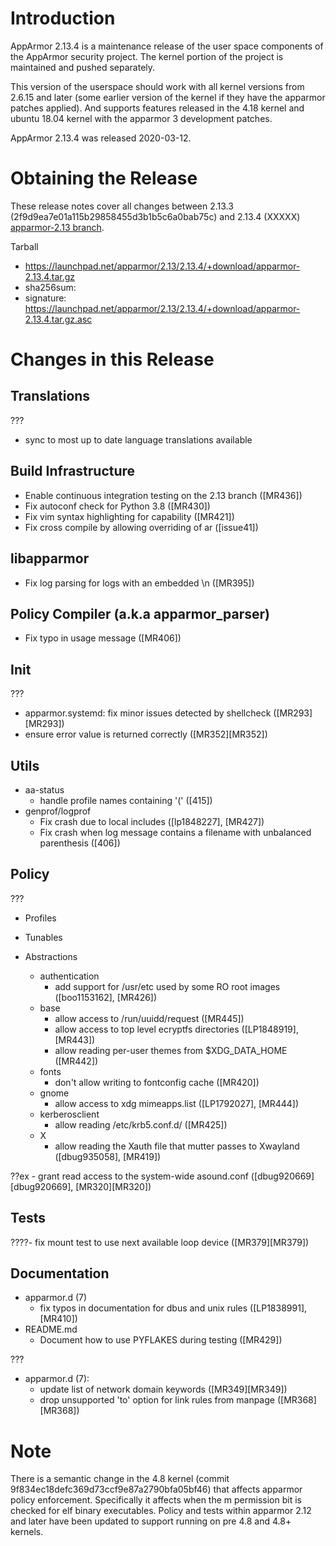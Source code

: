Introduction
============

AppArmor 2.13.4 is a maintenance release of the user space components
of the AppArmor security project. The kernel portion of the project
is maintained and pushed separately.

This version of the userspace should work with all kernel versions from
2.6.15 and later (some earlier version of the kernel if they have the
apparmor patches applied). And supports features released in the 4.18
kernel and ubuntu 18.04 kernel with the apparmor 3 development patches.

AppArmor 2.13.4 was released 2020-03-12.


# Obtaining the Release
These release notes cover all changes between 2.13.3 (2f9d9ea7e01a115b29858455d3b1b5c6a0bab75c) and 2.13.4 (XXXXX) [apparmor-2.13 branch](https://gitlab.com/apparmor/apparmor/tree/apparmor-2.13).

Tarball
-   <https://launchpad.net/apparmor/2.13/2.13.4/+download/apparmor-2.13.4.tar.gz>
-   sha256sum: 
-   signature: <https://launchpad.net/apparmor/2.13/2.13.4/+download/apparmor-2.13.4.tar.gz.asc>

# Changes in this Release

Translations
--------------
???
- sync to most up to date language translations available

Build Infrastructure
--------------------
- Enable continuous integration testing on the 2.13 branch ([MR436])
- Fix autoconf check for Python 3.8 ([MR430])
- Fix vim syntax highlighting for capability ([MR421])
- Fix cross compile by allowing overriding of ar ([issue41])

libapparmor
-----------
- Fix log parsing for logs with an embedded \n ([MR395])

Policy Compiler (a.k.a apparmor\_parser)
----------------------------------------
- Fix typo in usage message ([MR406])

Init
----
???

- apparmor.systemd: fix minor issues detected by shellcheck ([MR293][MR293])
- ensure error value is returned correctly ([MR352][MR352])

Utils
-----
- aa-status
  - handle profile names containing '(' ([415])
- genprof/logprof
  - Fix crash due to local includes ([lp1848227], [MR427])
  - Fix crash when log message contains a filename with unbalanced parenthesis ([406])



Policy
------
???

- Profiles


- Tunables

- Abstractions
  - authentication
    - add support for /usr/etc used by some RO root images ([boo1153162], [MR426]) 
  - base
    - allow access to /run/uuidd/request ([MR445])
    - allow access to top level ecryptfs directories ([LP1848919], [MR443])
    - allow reading per-user themes from $XDG_DATA_HOME ([MR442])
  - fonts
    - don't allow writing to fontconfig cache ([MR420])
  - gnome
    - allow access to xdg mimeapps.list ([LP1792027], [MR444])
  - kerberosclient
    - allow reading /etc/krb5.conf.d/ ([MR425])
  - X
    - allow reading the Xauth file that mutter passes to Xwayland ([dbug935058], [MR419])





??ex    - grant read access to the system-wide asound.conf ([dbug920669][dbug920669], [MR320][MR320])

Tests
-----

????- fix mount test to use next available loop device ([MR379][MR379])


Documentation
-------------

- apparmor.d (7)
  - fix typos in documentation for dbus and unix rules ([LP1838991], [MR410])
- README.md
  - Document how to use PYFLAKES during testing ([MR429])


???
- apparmor.d (7):
  - update list of network domain keywords ([MR349][MR349])
  - drop unsupported 'to' option for link rules from manpage ([MR368][MR368])

Note
====

There is a semantic change in the 4.8 kernel (commit
9f834ec18defc369d73ccf9e87a2790bfa05bf46) that affects apparmor policy
enforcement. Specifically it affects when the m permission bit is
checked for elf binary executables. Policy and tests within apparmor
2.12 and later have been updated to support running on pre 4.8 and 4.8+ kernels.
